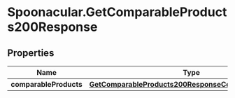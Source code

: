 # Spoonacular.GetComparableProducts200Response

## Properties

Name | Type | Description | Notes
------------ | ------------- | ------------- | -------------
**comparableProducts** | [**GetComparableProducts200ResponseComparableProducts**](GetComparableProducts200ResponseComparableProducts.md) |  | 


